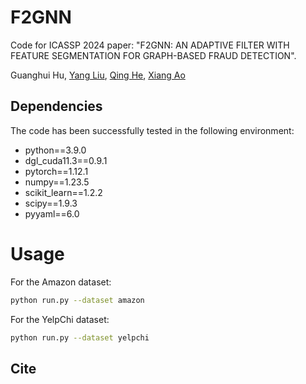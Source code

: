 # F2GNN

Code for ICASSP 2024 paper: "F2GNN: AN ADAPTIVE FILTER WITH FEATURE SEGMENTATION FOR GRAPH-BASED FRAUD DETECTION".

Guanghui Hu, [Yang Liu](https://yliu.site/),  [Qing He](https://people.ucas.ac.cn/~heqing?language=en), [Xiang Ao](https://aoxaustin.github.io/)

## Dependencies

The code has been successfully tested in the following environment:

- python==3.9.0
- dgl_cuda11.3==0.9.1
- pytorch==1.12.1
- numpy==1.23.5
- scikit_learn==1.2.2
- scipy==1.9.3
- pyyaml==6.0

# Usage

For the Amazon dataset:

```bash
python run.py --dataset amazon
```

For the YelpChi dataset:

```bash
python run.py --dataset yelpchi
```

## Cite

```
 
```
